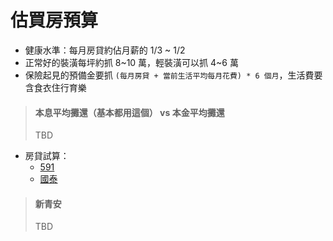 # 估買房預算

- 健康水準：每月房貸約佔月薪的 1/3 ~ 1/2
- 正常好的裝潢每坪約抓 8~10 萬，輕裝潢可以抓 4~6 萬
- 保險起見的預備金要抓 `(每月房貸 + 當前生活平均每月花費) * 6 個月`，生活費要含食衣住行育樂

> #### 本息平均攤還（基本都用這個） vs 本金平均攤還
> TBD

- 房貸試算：
    - [591](https://mortgage.591.com.tw/calculator)
    - [國泰](https://www.cathaybk.com.tw/cathaybk/personal/loan/calculator/mortgage-monthly-payments/)

> #### 新青安
> TBD